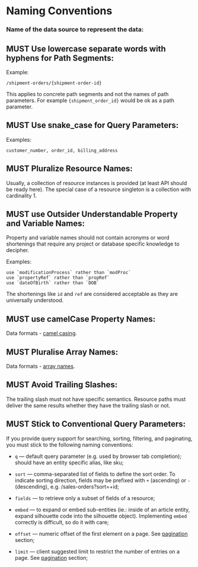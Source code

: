 # Naming Conventions

### Name of the data source to represent the data:

## MUST Use lowercase separate words with hyphens for Path Segments:

Example:

``` http
/shipment-orders/{shipment-order-id}
```

This applies to concrete path segments and not the names of path parameters. For example `{shipment_order_id}` would be ok as a path parameter.
## MUST Use snake_case for Query Parameters:

Examples:

    customer_number, order_id, billing_address

## MUST Pluralize Resource Names:

Usually, a collection of resource instances is provided (at least API should be ready here). The special case of a resource singleton is a collection with cardinality 1.

## MUST use Outsider Understandable Property and Variable Names:

Property and variable names should not contain acronyms or word shortenings that require any project or database specific knowledge to decipher.

Examples:

    use `modificationProcess` rather than `modProc`
    use `propertyRef` rather than `propRef`
    use `dateOfBirth` rather than `DOB`

The shortenings like `id` and `ref` are considered acceptable as they are universally understood.

## MUST use camelCase Property Names:

Data formats - [camel casing](data-formats.md#must-use-camelcase-property-names-a-za-z0-9).

## MUST Pluralise Array Names:

Data formats - [array names](data-formats.md#must-pluralise-array-names).
## MUST Avoid Trailing Slashes:

The trailing slash must not have specific semantics. Resource paths must deliver the same results whether they have the trailing slash or not.

## MUST Stick to Conventional Query Parameters:

If you provide query support for searching, sorting, filtering, and paginating, you must stick to the following naming conventions:

  - `q` — default query parameter (e.g. used by browser tab completion); should have an entity specific alias, like sku;

  - `sort` — comma-separated list of fields to define the sort order. To indicate sorting direction, fields may be prefixed with `+` (ascending) or `-` (descending), e.g. /sales-orders?sort=+id;

  - `fields` — to retrieve only a subset of fields of a resource;

  - `embed` — to expand or embed sub-entities (ie.: inside of an article entity, expand silhouette code into the silhouette object). Implementing `embed` correctly is difficult, so do it with care;

  - `offset` — numeric offset of the first element on a page. See [pagination](pagination.md) section;

  - `limit` — client suggested limit to restrict the number of entries on a page. See [pagination](pagination.md) section;
